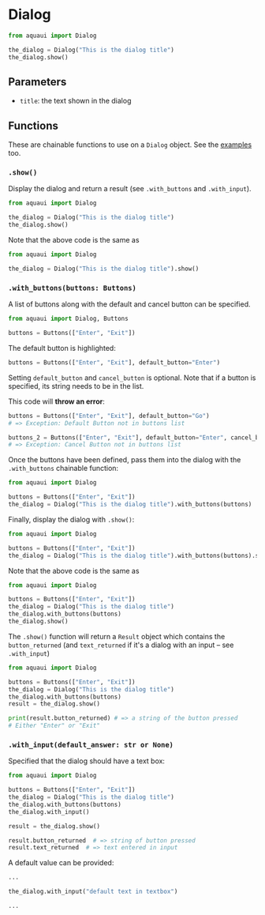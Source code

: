 # Dialog

```py
from aquaui import Dialog

the_dialog = Dialog("This is the dialog title")
the_dialog.show()
```

## Parameters

- `title`: the text shown in the dialog

## Functions

These are chainable functions to use on a `Dialog` object. See the [examples](#Examples) too.

### `.show()`

Display the dialog and return a result (see `.with_buttons` and `.with_input`).

```py
from aquaui import Dialog

the_dialog = Dialog("This is the dialog title")
the_dialog.show()
```

Note that the above code is the same as

```py
from aquaui import Dialog

the_dialog = Dialog("This is the dialog title").show()
```

### `.with_buttons(buttons: Buttons)`

A list of buttons along with the default and cancel button can be specified.

```py
from aquaui import Dialog, Buttons

buttons = Buttons(["Enter", "Exit"])
```

The default button is highlighted:

```py
buttons = Buttons(["Enter", "Exit"], default_button="Enter")
```

Setting `default_button` and `cancel_button` is optional. Note that if a button is specified, its string needs to be in the list.

This code will **throw an error**:

```py
buttons = Buttons(["Enter", "Exit"], default_button="Go")
# => Exception: Default Button not in buttons list

buttons_2 = Buttons(["Enter", "Exit"], default_button="Enter", cancel_button="No")
# => Exception: Cancel Button not in buttons list
```

Once the buttons have been defined, pass them into the dialog with the `.with_buttons` chainable function:

```py
from aquaui import Dialog

buttons = Buttons(["Enter", "Exit"])
the_dialog = Dialog("This is the dialog title").with_buttons(buttons)
```

Finally, display the dialog with `.show()`:

```py
from aquaui import Dialog

buttons = Buttons(["Enter", "Exit"])
the_dialog = Dialog("This is the dialog title").with_buttons(buttons).show()
```

Note that the above code is the same as

```py
from aquaui import Dialog

buttons = Buttons(["Enter", "Exit"])
the_dialog = Dialog("This is the dialog title")
the_dialog.with_buttons(buttons)
the_dialog.show()
```

The `.show()` function will return a `Result` object which contains the `button_returned` (and `text_returned` if it's a dialog with an input – see `.with_input`)

```py
from aquaui import Dialog

buttons = Buttons(["Enter", "Exit"])
the_dialog = Dialog("This is the dialog title")
the_dialog.with_buttons(buttons)
result = the_dialog.show()

print(result.button_returned) # => a string of the button pressed
# Either "Enter" or "Exit"
```

### `.with_input(default_answer: str or None)`

Specified that the dialog should have a text box:

```py
from aquaui import Dialog

buttons = Buttons(["Enter", "Exit"])
the_dialog = Dialog("This is the dialog title")
the_dialog.with_buttons(buttons)
the_dialog.with_input()

result = the_dialog.show()

result.button_returned  # => string of button pressed
result.text_returned  # => text entered in input
```

A default value can be provided:

```py
...

the_dialog.with_input("default text in textbox")

...
```
